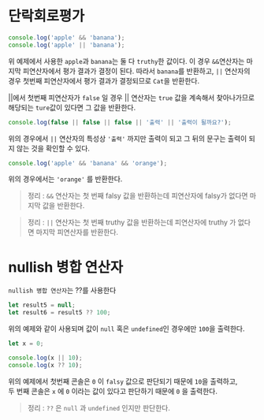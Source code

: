 # 단락회로평가

```js
console.log('apple' && 'banana');
console.log('apple' || 'banana');
```

위 예제에서 사용한 `apple`과 `banana`는 둘 다 `truthy`한 값이다.
이 경우 `&&`연산자는 마지막 피연산자에서 평가 결과가 결정이 된다.
따라서 `banana`를 반환하고, `||` 연산자의 경우 첫번째 피연산자에서 평가 결과가
결정되므로 `Cat`을 반환한다.

||에서 첫번째 피연산자가 `false` 일 경우 || 연산자는 `true` 값을 계속해서 찾아나가므로 해당되는 `ture`값이 있다면 그 값을 반환한다.

```js
console.log(false || false || false || '출력' || '출력이 될까요?');
```

위의 경우에서 `||` 연산자의 특성상 `'출력'` 까지만 출력이 되고 그 뒤의 문구는 출력이 되지 않는 것을 확인할 수 있다.

```js
console.log('apple' && 'banana' && 'orange');
```

위의 경우에서는 `'orange'` 를 반환한다.

> 정리 : `&&` 연산자는 첫 번째 falsy 값을 반환하는데 피연산자에 falsy가 없다면 마지막 값을 반환한다.

> 정리 : `||` 연산자는 첫 번째 truthy 값을 반환하는데 피연산자에 truthy 가 없다면 마지막 피연산자를 반환한다.

# nullish 병합 연산자

`nullish 병합 연산자`는 ??를 사용한다

```js
let result5 = null;
let result6 = result5 ?? 100;
```

위의 예제와 같이 사용되며 값이 `null` 혹은 `undefined`인 경우에만 `100`을 출력한다.

```js
let x = 0;

console.log(x || 10);
console.log(x ?? 10);
```

위의 예제에서 첫번째 콘솔은 `0` 이 `falsy` 값으로 판단되기 때문에 `10`을 출력하고,  
두 번째 콘솔은 `x` 에 `0` 이라는 값이 있다고 판단하기 때문에 `0` 을 출력한다.

> 정리 : `??` 은 `null` 과 `undefined` 인지만 판단한다.
